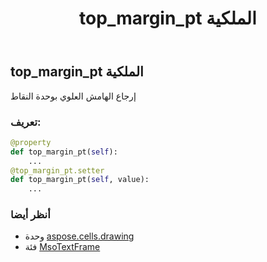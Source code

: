 ﻿---
title: top_margin_pt الملكية
second_title: Aspose.Cells for Python via .NET API المراجع
description:
type: docs
weight: 90
url: /ar/python-net/aspose.cells.drawing/msotextframe/top_margin_pt/
is_root: false
---
##  top_margin_pt الملكية

إرجاع الهامش العلوي بوحدة النقاط
###  تعريف:
```python
@property
def top_margin_pt(self):
    ...
@top_margin_pt.setter
def top_margin_pt(self, value):
    ...
```

###  أنظر أيضا
* وحدة [aspose.cells.drawing](../../)
* فئة [MsoTextFrame](/cells/ar/python-net/aspose.cells.drawing/msotextframe)
